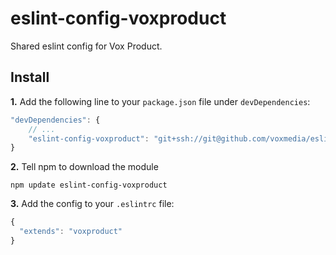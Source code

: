 # eslint-config-voxproduct

Shared eslint config for Vox Product.

## Install

**1.** Add the following line to your `package.json` file under `devDependencies`:

```javascript
"devDependencies": {
    // ...
    "eslint-config-voxproduct": "git+ssh://git@github.com/voxmedia/eslint-config-voxproduct.git"
}
```

**2.** Tell npm to download the module

```shell
npm update eslint-config-voxproduct
```

**3.** Add the config to your `.eslintrc` file:

```javascript
{
  "extends": "voxproduct"
}
```